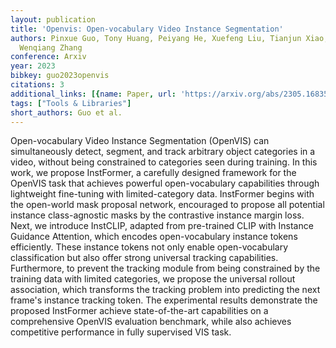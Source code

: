 ```yaml
---
layout: publication
title: 'Openvis: Open-vocabulary Video Instance Segmentation'
authors: Pinxue Guo, Tony Huang, Peiyang He, Xuefeng Liu, Tianjun Xiao, Zhaoyu Chen,
  Wenqiang Zhang
conference: Arxiv
year: 2023
bibkey: guo2023openvis
citations: 3
additional_links: [{name: Paper, url: 'https://arxiv.org/abs/2305.16835'}]
tags: ["Tools & Libraries"]
short_authors: Guo et al.
---
```

Open-vocabulary Video Instance Segmentation (OpenVIS) can simultaneously
detect, segment, and track arbitrary object categories in a video, without
being constrained to categories seen during training. In this work, we propose
InstFormer, a carefully designed framework for the OpenVIS task that achieves
powerful open-vocabulary capabilities through lightweight fine-tuning with
limited-category data. InstFormer begins with the open-world mask proposal
network, encouraged to propose all potential instance class-agnostic masks by
the contrastive instance margin loss. Next, we introduce InstCLIP, adapted from
pre-trained CLIP with Instance Guidance Attention, which encodes
open-vocabulary instance tokens efficiently. These instance tokens not only
enable open-vocabulary classification but also offer strong universal tracking
capabilities. Furthermore, to prevent the tracking module from being
constrained by the training data with limited categories, we propose the
universal rollout association, which transforms the tracking problem into
predicting the next frame's instance tracking token. The experimental results
demonstrate the proposed InstFormer achieve state-of-the-art capabilities on a
comprehensive OpenVIS evaluation benchmark, while also achieves competitive
performance in fully supervised VIS task.